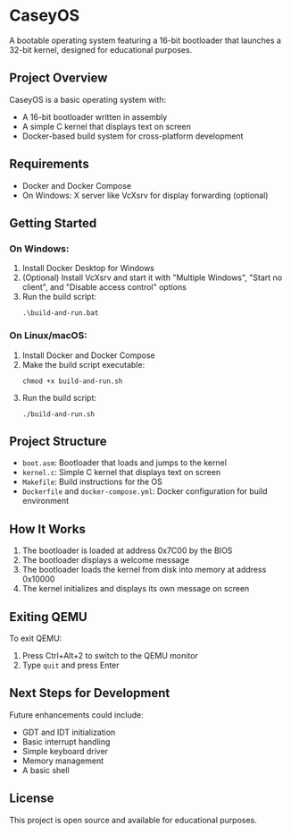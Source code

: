 # CaseyOS

A bootable operating system featuring a 16-bit bootloader that launches a 32-bit kernel, designed for educational purposes.

## Project Overview

CaseyOS is a basic operating system with:
- A 16-bit bootloader written in assembly
- A simple C kernel that displays text on screen
- Docker-based build system for cross-platform development

## Requirements

- Docker and Docker Compose
- On Windows: X server like VcXsrv for display forwarding (optional)

## Getting Started

### On Windows:

1. Install Docker Desktop for Windows
2. (Optional) Install VcXsrv and start it with "Multiple Windows", "Start no client", and "Disable access control" options
3. Run the build script:
   ```
   .\build-and-run.bat
   ```

### On Linux/macOS:

1. Install Docker and Docker Compose
2. Make the build script executable:
   ```
   chmod +x build-and-run.sh
   ```
3. Run the build script:
   ```
   ./build-and-run.sh
   ```

## Project Structure

- `boot.asm`: Bootloader that loads and jumps to the kernel
- `kernel.c`: Simple C kernel that displays text on screen
- `Makefile`: Build instructions for the OS
- `Dockerfile` and `docker-compose.yml`: Docker configuration for build environment

## How It Works

1. The bootloader is loaded at address 0x7C00 by the BIOS
2. The bootloader displays a welcome message
3. The bootloader loads the kernel from disk into memory at address 0x10000
4. The kernel initializes and displays its own message on screen

## Exiting QEMU

To exit QEMU:
1. Press Ctrl+Alt+2 to switch to the QEMU monitor
2. Type `quit` and press Enter

## Next Steps for Development

Future enhancements could include:
- GDT and IDT initialization
- Basic interrupt handling
- Simple keyboard driver
- Memory management
- A basic shell

## License

This project is open source and available for educational purposes. 